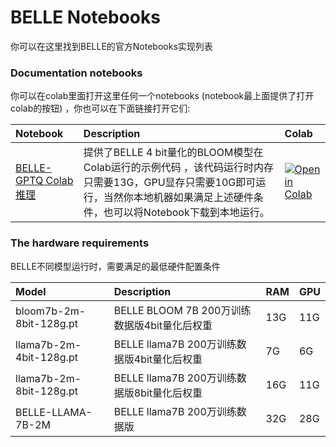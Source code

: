  
<!---
Copyright 2023 The BELLE Team. All rights reserved.

Licensed under the Apache License, Version 2.0 (the "License");
you may not use this file except in compliance with the License.
You may obtain a copy of the License at

    http://www.apache.org/licenses/LICENSE-2.0

Unless required by applicable law or agreed to in writing, software
distributed under the License is distributed on an "AS IS" BASIS,
WITHOUT WARRANTIES OR CONDITIONS OF ANY KIND, either express or implied.
See the License for the specific language governing permissions and
limitations under the License.
-->

#  BELLE Notebooks

你可以在这里找到BELLE的官方Notebooks实现列表


### Documentation notebooks
你可以在colab里面打开这里任何一个notebooks (notebook最上面提供了打开colab的按钮) ，你也可以在下面链接打开它们:

| Notebook     |      Description      |  Colab |
|:----------|:-------------|:-------------|
| [BELLE-GPTQ Colab推理](https://github.com/LianjiaTech/BELLE/blob/main/notebook/BELLE_INFER_COLAB.ipynb)  | 提供了BELLE 4 bit量化的BLOOM模型在Colab运行的示例代码 ，该代码运行时内存只需要13G，GPU显存只需要10G即可运行，当然你本地机器如果满足上述硬件条件，也可以将Notebook下载到本地运行。|[![Open in Colab](https://colab.research.google.com/assets/colab-badge.svg)](https://colab.research.google.com/github/LianjiaTech/BELLE/blob/main/notebook/BELLE_INFER_COLAB.ipynb)|


### The hardware requirements 
BELLE不同模型运行时，需要满足的最低硬件配置条件

| Model     |       Description      |     RAM      |  GPU |
|:----------|:-------------|:-------------|:-------------|
|bloom7b-2m-8bit-128g.pt | BELLE BLOOM 7B 200万训练数据版4bit量化后权重  |13G| 11G|
|llama7b-2m-4bit-128g.pt | BELLE llama7B 200万训练数据版4bit量化后权重  |7G| 6G|
|llama7b-2m-8bit-128g.pt | BELLE llama7B 200万训练数据版8bit量化后权重  |16G| 11G|
|BELLE-LLAMA-7B-2M | BELLE llama7B 200万训练数据版  |32G| 28G|



